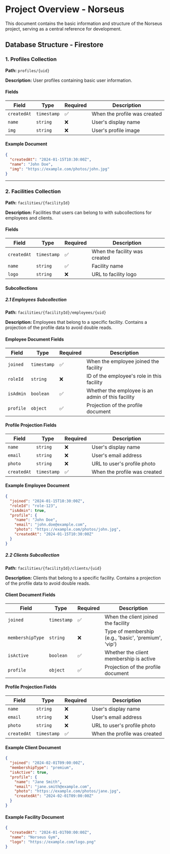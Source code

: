 # Project Overview - Norseus

This document contains the basic information and structure of the Norseus project, serving as a central reference for development.

## Database Structure - Firestore

### 1. Profiles Collection

**Path:** `profiles/{uid}`

**Description:** User profiles containing basic user information.

#### Fields

| Field | Type | Required | Description |
|-------|------|----------|-------------|
| `createdAt` | `timestamp` | ✅ | When the profile was created |
| `name` | `string` | ❌ | User's display name |
| `img` | `string` | ❌ | User's profile image |

#### Example Document

```json
{
  "createdAt": "2024-01-15T10:30:00Z",
  "name": "John Doe",
  "img": "https://example.com/photos/john.jpg"
}
```

---

### 2. Facilities Collection

**Path:** `facilities/{facilityId}`

**Description:** Facilities that users can belong to with subcollections for employees and clients.

#### Fields

| Field | Type | Required | Description |
|-------|------|----------|-------------|
| `createdAt` | `timestamp` | ✅ | When the facility was created |
| `name` | `string` | ✅ | Facility name |
| `logo` | `string` | ❌ | URL to facility logo |

#### Subcollections

##### 2.1 Employees Subcollection

**Path:** `facilities/{facilityId}/employees/{uid}`

**Description:** Employees that belong to a specific facility. Contains a projection of the profile data to avoid double reads.

#### Employee Document Fields

| Field | Type | Required | Description |
|-------|------|----------|-------------|
| `joined` | `timestamp` | ✅ | When the employee joined the facility |
| `roleId` | `string` | ❌ | ID of the employee's role in this facility |
| `isAdmin` | `boolean` | ✅ | Whether the employee is an admin of this facility |
| `profile` | `object` | ✅ | Projection of the profile document |

#### Profile Projection Fields

| Field | Type | Required | Description |
|-------|------|----------|-------------|
| `name` | `string` | ❌ | User's display name |
| `email` | `string` | ❌ | User's email address |
| `photo` | `string` | ❌ | URL to user's profile photo |
| `createdAt` | `timestamp` | ✅ | When the profile was created |

#### Example Employee Document

```json
{
  "joined": "2024-01-15T10:30:00Z",
  "roleId": "role-123",
  "isAdmin": true,
  "profile": {
    "name": "John Doe",
    "email": "john.doe@example.com",
    "photo": "https://example.com/photos/john.jpg",
    "createdAt": "2024-01-15T10:30:00Z"
  }
}
```

##### 2.2 Clients Subcollection

**Path:** `facilities/{facilityId}/clients/{uid}`

**Description:** Clients that belong to a specific facility. Contains a projection of the profile data to avoid double reads.

#### Client Document Fields

| Field | Type | Required | Description |
|-------|------|----------|-------------|
| `joined` | `timestamp` | ✅ | When the client joined the facility |
| `membershipType` | `string` | ❌ | Type of membership (e.g., 'basic', 'premium', 'vip') |
| `isActive` | `boolean` | ✅ | Whether the client membership is active |
| `profile` | `object` | ✅ | Projection of the profile document |

#### Profile Projection Fields

| Field | Type | Required | Description |
|-------|------|----------|-------------|
| `name` | `string` | ❌ | User's display name |
| `email` | `string` | ❌ | User's email address |
| `photo` | `string` | ❌ | URL to user's profile photo |
| `createdAt` | `timestamp` | ✅ | When the profile was created |

#### Example Client Document

```json
{
  "joined": "2024-02-01T09:00:00Z",
  "membershipType": "premium",
  "isActive": true,
  "profile": {
    "name": "Jane Smith",
    "email": "jane.smith@example.com",
    "photo": "https://example.com/photos/jane.jpg",
    "createdAt": "2024-02-01T09:00:00Z"
  }
}
```

#### Example Facility Document

```json
{
  "createdAt": "2024-01-01T00:00:00Z",
  "name": "Norseus Gym",
  "logo": "https://example.com/logo.png"
}
```


